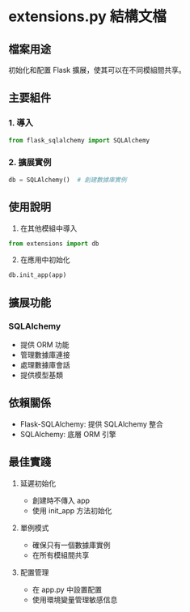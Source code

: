 # extensions.py 結構文檔

## 檔案用途
初始化和配置 Flask 擴展，使其可以在不同模組間共享。

## 主要組件

### 1. 導入
```python
from flask_sqlalchemy import SQLAlchemy
```

### 2. 擴展實例
```python
db = SQLAlchemy()  # 創建數據庫實例
```

## 使用說明

1. 在其他模組中導入
```python
from extensions import db
```

2. 在應用中初始化
```python
db.init_app(app)
```

## 擴展功能

### SQLAlchemy
- 提供 ORM 功能
- 管理數據庫連接
- 處理數據庫會話
- 提供模型基類

## 依賴關係

- Flask-SQLAlchemy: 提供 SQLAlchemy 整合
- SQLAlchemy: 底層 ORM 引擎

## 最佳實踐

1. 延遲初始化
   - 創建時不傳入 app
   - 使用 init_app 方法初始化
   
2. 單例模式
   - 確保只有一個數據庫實例
   - 在所有模組間共享

3. 配置管理
   - 在 app.py 中設置配置
   - 使用環境變量管理敏感信息
